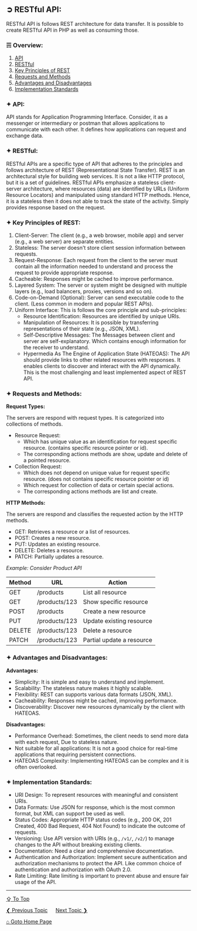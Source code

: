 ## &#10162; RESTful API:

RESTful API is follows REST architecture for data transfer. It is possible to create RESTful API in PHP as well as consuming those. 

### &#9780; Overview:
1. [API](#-api)
2. [RESTful](#-restful)
3. [Key Principles of REST](#-key-principles-of-rest)
4. [Requests and Methods](#-requests-and-methods)
5. [Advantages and Disadvantages](#-advantages-and-disadvantages)
6. [Implementation Standards](#-implementation-standards)

### &#10022; API:

API stands for Application Programming Interface. Consider, it as a messenger or intermediary or postman that allows applications to communicate with each other. It defines how applications can request and exchange data.

### &#10022; RESTful:

RESTful APIs are a specific type of API that adheres to the principles and follows architecture of REST (Representational State Transfer). REST is an architectural style for building web services. It is not a like HTTP protocol, but it is a set of guidelines. RESTful APIs emphasize a stateless client-server architecture, where resources (data) are identified by URLs (Uniform Resource Locators) and manipulated using standard HTTP methods. Hence, it is a stateless then it does not able to track the state of the activity. Simply provides response based on the request.

### &#10022; Key Principles of REST:

1. Client-Server: The client (e.g., a web browser, mobile app) and server (e.g., a web server) are separate entities.
2. Stateless: The server doesn't store client session information between requests. 
3. Request-Response: Each request from the client to the server must contain all the information needed to understand and process the request to provide appropriate response. 
4. Cacheable: Responses might be cached to improve performance.
5. Layered System: The server or system might be designed with multiple layers (e.g., load balancers, proxies, versions and so on).
6. Code-on-Demand (Optional): Server can send executable code to the client. (Less common in modern and popular REST APIs).
7. Uniform Interface: This is follows the core principle and sub-principles:
	- Resource Identification: Resources are identified by unique URIs.
	- Manipulation of Resources: It is possible by transferring representations of their state (e.g., JSON, XML).
	- Self-Descriptive Messages: The Messages between client and server are self-explanatory. Which contains enough information for the receiver to understand.
	- Hypermedia As The Engine of Application State (HATEOAS): The API should provide links to other related resources with responses. It enables clients to discover and interact with the API dynamically. This is the most challenging and least implemented aspect of REST API.

### &#10022; Requests and Methods:

**Request Types:**

The servers are respond with request types. It is categorized into collections of methods.
- Resource Request:
	- Which has unique value as an identification for request specific resource. (contains specific resource pointer or id).
	- The corresponding actions methods are show, update and delete of a pointed resource.
- Collection Request:
	- Which does not depend on unique value for request specific resource. (does not contains specific resource pointer or id)
	- Which request for collection of data or certain special actions.
	- The corresponding actions methods are list and create.

**HTTP Methods:**

The servers are respond and classifies the requested action by the HTTP methods.
- GET: Retrieves a resource or a list of resources.
- POST: Creates a new resource.
- PUT: Updates an existing resource.
- DELETE: Deletes a resource.
- PATCH: Partially updates a resource.

*Example: Consider Product API*

| Method | URL           | Action                    |
|--------|---------------|---------------------------|
| GET    | /products     | List all resource         | 
| GET    | /products/123 | Show specific resource    | 
| POST   | /products     | Create a new resource     | 
| PUT    | /products/123 | Update existing resource  | 
| DELETE | /products/123 | Delete a resource         | 
| PATCH  | /products/123 | Partial update a resource | 

### &#10022; Advantages and Disadvantages:

**Advantages:**

- Simplicity: It is simple and easy to understand and implement.
- Scalability: The stateless nature makes it highly scalable.
- Flexibility: REST can supports various data formats (JSON, XML). 
- Cacheability: Responses might be cached, improving performance.
- Discoverability: Discover new resources dynamically by the client with HATEOAS.

**Disadvantages:**

- Performance Overhead: Sometimes, the client needs to send more data with each request, Due to stateless nature.
- Not suitable for all applications: It is not a good choice for real-time applications that requiring persistent connections.
- HATEOAS Complexity: Implementing HATEOAS can be complex and it is often overlooked.

### &#10022; Implementation Standards:

- URI Design: To represent resources with meaningful and consistent URIs.
- Data Formats: Use JSON for response, which is the most common format, but XML can support be used as well.
- Status Codes: Appropriate HTTP status codes (e.g., 200 OK, 201 Created, 400 Bad Request, 404 Not Found) to indicate the outcome of requests.
- Versioning: Use API version with URIs (e.g., `/v1/`, `/v2/`) to manage changes to the API without breaking existing clients.
- Documentation: Need a clear and comprehensive documentation.
- Authentication and Authorization: Implement secure authentication and authorization mechanisms to protect the API. Like common choice of authentication and authorization with OAuth 2.0.
- Rate Limiting: Rate limiting is important to prevent abuse and ensure fair usage of the API.

---
[&#8682; To Top](#-restful-api)

[&#10094; Previous Topic](./xml-and-json.md) &emsp; [Next Topic &#10095;](./cli-with-php.md)

[&#8962; Goto Home Page](../README.md)